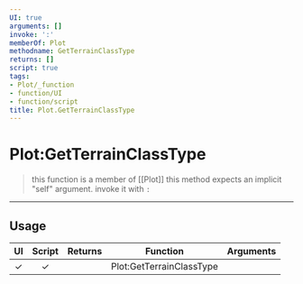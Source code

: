 ```yaml
---
UI: true
arguments: []
invoke: ':'
memberOf: Plot
methodname: GetTerrainClassType
returns: []
script: true
tags:
- Plot/_function
- function/UI
- function/script
title: Plot.GetTerrainClassType
---
```

# Plot:GetTerrainClassType
> this function is a member of [[Plot]]
> this method expects an implicit "self" argument. invoke it with `:`
-----
## Usage
|  UI | Script | Returns | Function | Arguments |
|:---:|:------:|-------:|:--------:|:---------|
|✓|✓||Plot:GetTerrainClassType||
